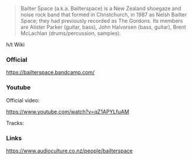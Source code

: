 <!-- njnmdoc: title="Bailter Space"  -->

> Bailter Space (a.k.a. Bailterspace) is a New Zealand shoegaze and noise rock band that formed in Christchurch, in 1987 as Nelsh Bailter Space; they had previously recorded as The Gordons. Its members are Alister Parker (guitar, bass), John Halvorsen (bass, guitar), Brent McLachlan (drums/percussion, samples).

h/t Wiki

### Official

https://bailterspace.bandcamp.com/



### Youtube

Official video:

https://www.youtube.com/watch?v=qZ1APYLfuAM

Tracks:


### Links

https://www.audioculture.co.nz/people/bailterspace
